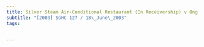 ```yaml
---
title: Silver Steam Air-Conditional Restaurant (In Receivership) v Ong Kay Eng (Ng Chiow Tiong, 
subtitle: "[2003] SGHC 127 / 18\_June\_2003"
tags:


---
```


